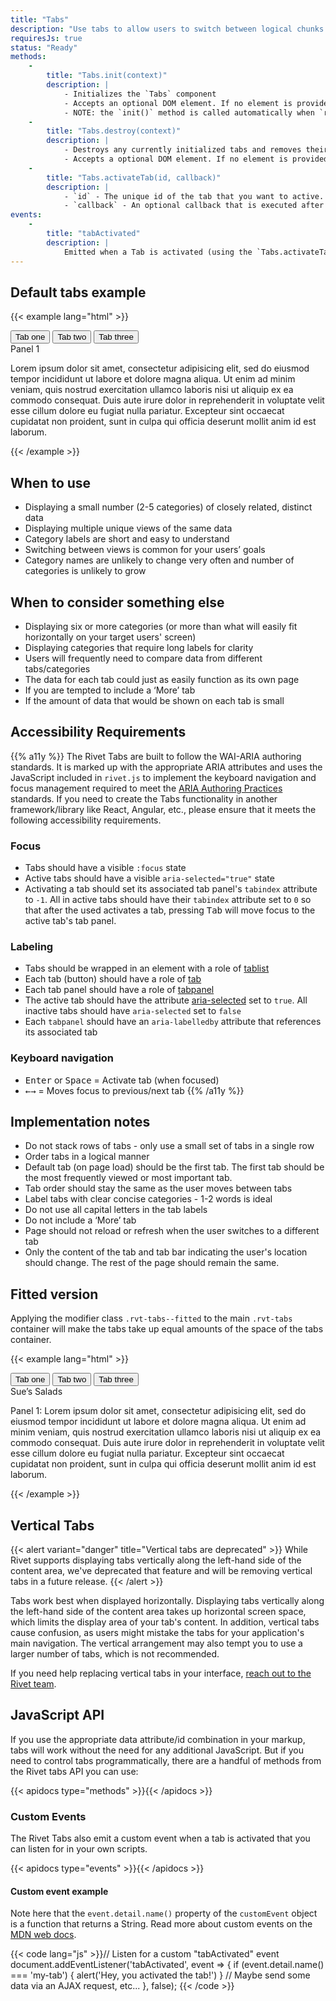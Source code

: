 ```yaml
---
title: "Tabs"
description: "Use tabs to allow users to switch between logical chunks of content without having to leave the current page."
requiresJs: true
status: "Ready"
methods:
    -
        title: "Tabs.init(context)"
        description: |
            - Initializes the `Tabs` component
            - Accepts an optional DOM element. If no element is provided in the argument it defaults to the `document` element.
            - NOTE: the `init()` method is called automatically when `rivet.js` is loaded.
    -
        title: "Tabs.destroy(context)"
        description: |
            - Destroys any currently initialized tabs and removes their event listeners.
            - Accepts a optional DOM element. If no element is provided in the argument it defaults to the `document` element. **NOTE**: the optional `context` argument only needs to be passed into `.destroy()` if a DOM element was passed into the `.init()` method. If so, it must be the DOM element that was passed into `.init()` when the Tabs were initialized.
    -
        title: "Tabs.activateTab(id, callback)"
        description: |
            - `id` - The unique id of the tab that you want to active. The value of the `id` argument should be the value of the `data-tab` attribute which corresponds to the `id` attribute of the tab panel it controls.
            - `callback` - An optional callback that is executed after the tab is activated.
events:
    -
        title: "tabActivated"
        description: |
            Emitted when a Tab is activated (using the `Tabs.activateTab()` method, or via a click on a button with the `data-tab` attribute). The value of the tab `data-tab` attribute is also passed along (if it exists) via the custom event’s detail property and is available to use in your scripts as `event.detail.name()`
---
```

## Default tabs example
{{< example lang="html" >}}<div class="rvt-tabs">
    <div class="rvt-tabs__tablist" role="tablist" aria-label="Rivet tabs">
        <button class="rvt-tabs__tab" role="tab" aria-selected="true" data-tab="tab-1" id="t-one">
            Tab one
        </button>
        <button class="rvt-tabs__tab" role="tab" aria-selected="false" data-tab="tab-2" id="t-two" tabindex="-1">
            Tab two
        </button>
        <button class="rvt-tabs__tab" role="tab" aria-selected="false" data-tab="tab-3" id="t-three" tabindex="-1">
            Tab three
        </button>
    </div>
    <div class="rvt-tabs__panel" tabindex="0" role="tabpanel" id="tab-1" aria-labelledby="t-one">
        <span class="rvt-ts-23 rvt-text-bold">Panel 1</span>
        <p>
            Lorem ipsum dolor sit amet, consectetur adipisicing elit, sed do eiusmod tempor incididunt ut labore et dolore magna aliqua. Ut enim ad minim veniam, quis nostrud exercitation ullamco laboris nisi ut aliquip ex ea commodo consequat. Duis aute irure dolor
            in reprehenderit in voluptate velit esse cillum dolore eu fugiat nulla pariatur. Excepteur sint occaecat cupidatat non proident, sunt in culpa qui officia deserunt mollit anim id est laborum.
        </p>
    </div>
    <div class="rvt-tabs__panel" tabindex="0" role="tabpanel" id="tab-2" aria-labelledby="t-two" hidden="">
        <span class="rvt-ts-23 rvt-text-bold">Panel 2</span>
        <p>
            Duis aute irure dolor in reprehenderit in voluptate velit esse cillum dolore eu fugiat nulla pariatur. Excepteur sint occaecat cupidatat non proident, sunt in culpa qui officia deserunt mollit anim id est laborum.
        </p>
    </div>
    <div class="rvt-tabs__panel" tabindex="0" role="tabpanel" id="tab-3" aria-labelledby="t-three" hidden="">
        <span class="rvt-ts-23 rvt-text-bold">A grid inside a tab panel</span>
        <div class="rvt-grid">
            <div class="rvt-grid__item-4-md-up">
                <p>
                    Duis aute irure dolor in reprehenderit in voluptate velit esse cillum dolore eu fugiat nulla pariatur. Excepteur sint occaecat cupidatat non proident, sunt in culpa qui officia deserunt mollit anim id est laborum.
                </p>
            </div>
            <div class="rvt-grid__item-8-md-up">
                <p>
                    Excepteur sint occaecat cupidatat non proident, sunt in culpa qui officia deserunt mollit anim id est laborum. Duis aute irure dolor in reprehenderit in voluptate velit esse cillum dolore eu fugiat nulla pariatur. Excepteur sint occaecat cupidatat non
                    proident, sunt in culpa qui officia deserunt mollit anim id est laborum.
                </p>
            </div>
        </div>
    </div>
</div>
{{< /example >}}

## When to use
- Displaying a small number (2-5 categories) of closely related, distinct data
- Displaying multiple unique views of the same data
- Category labels are short and easy to understand
- Switching between views is common for your users’ goals
- Category names are unlikely to change very often and number of categories is unlikely to grow

## When to consider something else
- Displaying six or more categories (or more than what will easily fit horizontally on your target users' screen)
- Displaying categories that require long labels for clarity
- Users will frequently need to compare data from different tabs/categories
- The data for each tab could just as easily function as its own page
- If you are tempted to include a ‘More’ tab
- If the amount of data that would be shown on each tab is small

## Accessibility Requirements
{{% a11y %}}
The Rivet Tabs are built to follow the WAI-ARIA authoring standards. It is marked up with the appropriate ARIA attributes and uses the JavaScript included in `rivet.js` to implement the keyboard navigation and focus management required to meet the [ARIA Authoring Practices](http://w3c.github.io/aria-practices/) standards. If you need to create the Tabs functionality in another framework/library like React, Angular, etc., please ensure that it meets the following accessibility requirements.

### Focus
- Tabs should have a visible `:focus` state
- Active tabs should have a visible `aria-selected="true"` state
- Activating a tab should set its associated tab panel's `tabindex` attribute to `-1`. All in active tabs should have their `tabindex` attribute set to `0` so that after the used activates a tab, pressing <kbd>Tab</kbd> will move focus to the active tab's tab panel.

### Labeling
- Tabs should be wrapped in an element with a role of [tablist](https://www.w3.org/TR/wai-aria-1.1/#tablist)
- Each tab (button) should have a role of [tab](https://www.w3.org/TR/wai-aria-1.1/#tab)
- Each tab panel should have a role of [tabpanel](https://www.w3.org/TR/wai-aria-1.1/#tabpanel)
- The active tab should have the attribute [aria-selected](https://www.w3.org/TR/wai-aria-1.1/#aria-selected) set to `true`. All inactive tabs should have `aria-selected` set to `false`
- Each `tabpanel` should have an `aria-labelledby` attribute that references its associated tab

### Keyboard navigation
- <kbd>Enter</kbd> or <kbd>Space</kbd> = Activate tab (when focused)
- <kbd>&larr;</kbd><kbd>&rarr;</kbd> = Moves focus to previous/next tab
{{% /a11y %}}

## Implementation notes
- Do not stack rows of tabs - only use a small set of tabs in a single row
- Order tabs in a logical manner
- Default tab (on page load) should be the first tab. The first tab should be the most frequently viewed or most important tab.
- Tab order should stay the same as the user moves between tabs
- Label tabs with clear concise categories - 1-2 words is ideal
- Do not use all capital letters in the tab labels
- Do not include a ‘More’ tab
- Page should not reload or refresh when the user switches to a different tab
- Only the content of the tab and tab bar indicating the user's location should change. The rest of the page should remain the same.

## Fitted version
Applying the modifier class `.rvt-tabs--fitted` to the main `.rvt-tabs` container will make the tabs take up equal amounts of the space of the tabs container.

{{< example lang="html" >}}<div class="rvt-tabs rvt-tabs--fitted">
    <div class="rvt-tabs__tablist" role="tablist" aria-label="Rivet tabs">
        <button class="rvt-tabs__tab" role="tab" aria-selected="true" data-tab="tab-1-fitted" id="t-one-fitted">
            Tab one
        </button>
        <button class="rvt-tabs__tab" role="tab" aria-selected="false" data-tab="tab-2-fitted" id="t-two-fitted" tabindex="-1">
            Tab two
        </button>
        <button class="rvt-tabs__tab" role="tab" aria-selected="false" data-tab="tab-3-fitted" id="t-three-fitted" tabindex="-1">
            Tab three
        </button>
    </div>
    <div class="rvt-tabs__panel" tabindex="0" role="tabpanel" id="tab-1-fitted" aria-labelledby="t-one-fitted">
        <span class="rvt-ts-26 rvt-text-bold rvt-display-block">Sue’s Salads</span>
        <p>
            Panel 1: Lorem ipsum dolor sit amet, consectetur adipisicing elit, sed do eiusmod tempor incididunt ut labore et dolore magna aliqua. Ut enim ad minim veniam, quis nostrud exercitation ullamco laboris nisi ut aliquip ex ea commodo consequat. Duis aute
            irure dolor in reprehenderit in voluptate velit esse cillum dolore eu fugiat nulla pariatur. Excepteur sint occaecat cupidatat non proident, sunt in culpa qui officia deserunt mollit anim id est laborum.
        </p>
    </div>
    <div class="rvt-tabs__panel" tabindex="0" role="tabpanel" id="tab-2-fitted" aria-labelledby="t-two-fitted" hidden="">
        <span class="rvt-ts-26 rvt-text-bold rvt-display-block">JJ’s Diner</span>
        <p>
            Panel 2: Duis aute irure dolor in reprehenderit in voluptate velit esse cillum dolore eu fugiat nulla pariatur. Excepteur sint occaecat cupidatat non proident, sunt in culpa qui officia deserunt mollit anim id est laborum.
        </p>
    </div>
    <div class="rvt-tabs__panel" tabindex="0" role="tabpanel" id="tab-3-fitted" aria-labelledby="t-three-fitted" hidden="">
        <span class="rvt-ts-26 rvt-text-bold rvt-display-block">Food n’ Stuff</span>
        <p>
            Panel 3: Excepteur sint occaecat cupidatat non proident, sunt in culpa qui officia deserunt mollit anim id est laborum.
        </p>
    </div>
</div>
{{< /example >}}

## Vertical Tabs

{{< alert variant="danger" title="Vertical tabs are deprecated" >}}
While Rivet supports displaying tabs vertically along the left-hand side of the content area, we've deprecated that feature and will be removing vertical tabs in a future release.
{{< /alert >}}

Tabs work best when displayed horizontally. Displaying tabs vertically along the left-hand side of the content area takes up horizontal screen space, which limits the display area of your tab's content. In addition, vertical tabs cause confusion, as users might mistake the tabs for your application's main navigation. The vertical arrangement may also tempt you to use a larger number of tabs, which is not recommended.

If you need help replacing vertical tabs in your interface, [reach out to the Rivet team](mailto:rivet@iu.edu).

## JavaScript API
If you use the appropriate data attribute/id combination in your markup, tabs will work without the need for any additional JavaScript. But if you need to control tabs programmatically, there are a handful of methods from the Rivet tabs API you can use:

{{< apidocs type="methods" >}}{{< /apidocs >}}

### Custom Events
The Rivet Tabs also emit a custom event when a tab is activated that you can listen for in your own scripts.

{{< apidocs type="events" >}}{{< /apidocs >}}

#### Custom event example
Note here that the `event.detail.name()` property of the `customEvent` object is a function that returns a String. Read more about custom events on the [MDN web docs](https://developer.mozilla.org/en-US/docs/Web/API/CustomEvent/CustomEvent).

{{< code lang="js" >}}// Listen for a custom "tabActivated" event
document.addEventListener('tabActivated', event => {
  if (event.detail.name() === 'my-tab') {
    alert('Hey, you activated the tab!')
  }
  // Maybe send some data via an AJAX request, etc...
}, false);
{{< /code >}}